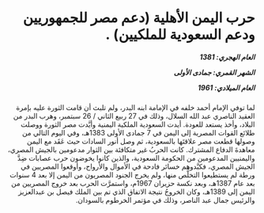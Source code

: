 <h1 dir="rtl">حرب اليمن الأهلية (دعم مصر للجمهوريين ودعم السعودية للملكيين) .</h1>

<h5 dir="rtl">العام الهجري:  1381

الشهر القمري: جمادى الأولى

العام الميلادي: 1961</h5>

<p dir="rtl">لما توفي الإمام أحمد خلفه في الإمامة ابنه البدر، ولم تلبث أن قامت الثورة عليه بإمرة العقيد الناصري عبد الله السلال، وذلك في 27 ربيع الثاني / 26 سبتمبر، وهرب البدر من البلاد، وأخذ يستعد للعودة. أيدت السعودية الملكية اليمنية وأيَّدت مصر الثورة ووصلت طلائع القوات المصرية إلى اليمن في 7 جمادى الأولى 1383هـ، وفي اليوم التالي من وصولها قطعت مصر علاقتَها بالسعودية، ثم وصل أنور السادات حيث عَقَد مع اليمن معاهدةَ الدفاع المشترك. كانت الحربُ غير متكافئة بين الثوار مدعومين بالجيش المصري، واليمنيين المدعومين من الحكومة السعودية، والذين كانوا يخوضون حرب عصابات ضِدَّ الجيش المصري، فكبَّدوهم خسائر فادحة في الأموال والأرواح، وأوقعوا المصريين في ورطة لم يستطيعوا التخلُّص منها، ولم يخرج الجنود المصريون من اليمن إلا بعد 4 سنوات بعد عام 1387هـ، وبعد نكسة حزيران 1967م، واستمرَّت الحرب بعد خروج المصريين من اليمن إلى 1389هـ، وكان الخروجُ نتيجة الاتفاق الذي تم بين الملك فيصل بن عبدالعزيز والرئيس جمال عبد الناصر، وذلك في مؤتمر الخرطوم بالسودان.</p></br>
